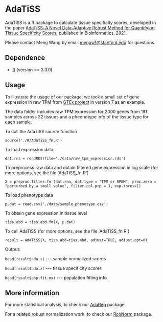# AdaTiSS
AdaTiSS is a R package to calculate tissue specificity scores, developed in the paper [AdaTiSS: A Novel Data-Adaptive Robust Method for Quantifying Tissue Specificity Scores](https://academic.oup.com/bioinformatics/advance-article/doi/10.1093/bioinformatics/btab460/6306407?login=true), published in Bioinformatics, 2021.

Please contact Meng Wang by email <mengw1@stanford.edu> for questions. 

## Dependence
* [R](https://www.r-project.org/) (version >= 3.3.0)

## Usage
To illustrate the usage of our package, we took a small set of gene expression in raw TPM from [GTEx project](https://gtexportal.org/home/datasets) in version 7 as an example.

The data folder includes raw TPM expression for 2000 genes from 181 samples across 32 tissues and a pheonotype info of the tissue type for each sample.

To call the AdaTiSS source function

`source('./R/AdaTiSS_fn.R')`

To load expression data

`dat.rna = readRDS(file='./data/raw_tpm_expression.rds')`

To preprocess raw data and obtain filtered gene expression in log scale (for more options, see the file 'AdaTiSS_fn.R')

`X = preproc.filter.fn (dat.rna, dat.type = "TPM or RPKM", proc.zero = "perturbed by a small value", filter.col.prp = 1, exp.thres=1)`

To load phenotype data

`p.dat = read.csv('./data/sample_phenotype.csv')`

To obtain gene expression in tissue level

`tiss.abd = tiss.abd.fn(X, p.dat)`

To call AdaTiSS (for more options, see the file 'AdaTiSS_fn.R')

`result = AdaTiSS(X, tiss.abd=tiss.abd, adjust=TRUE, adjust.opt=0)`

Output: 

`head(result$ada.s)` --- sample normalized scores

`head(result$ada.z)` --- tissue specificity scores

`head(result$pop.fit.mx)` --- population fitting info

## More information
For more statistical analysis, to check our [AdaReg](https://github.com/mwgrassgreen/AdaReg) package.

For a related robust normalization work, to check our [RobNorm](https://github.com/mwgrassgreen/RobNorm) package.
